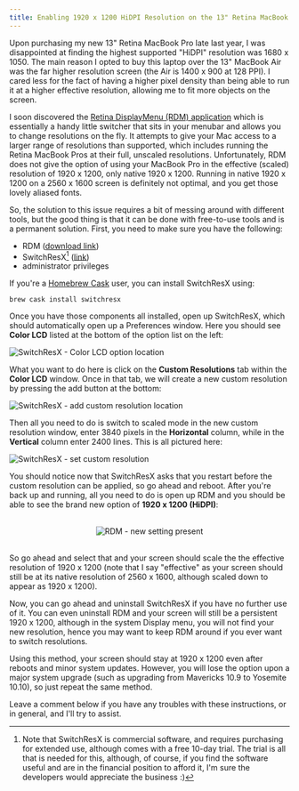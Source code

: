 ```yaml
---
title: Enabling 1920 x 1200 HiDPI Resolution on the 13" Retina MacBook Pro
---
```


Upon purchasing my new 13" Retina MacBook Pro late last year, I was disappointed at finding the highest supported
"HiDPI" resolution was 1680 x 1050. The main reason I opted to buy this laptop over the 13" MacBook Air was the
far higher resolution screen (the Air is 1400 x 900 at 128 PPI). I cared less for the fact of having a higher pixel
density than being able to run it at a higher effective resolution, allowing me to fit more objects on the screen.

I soon discovered the [Retina DisplayMenu (RDM) application][1] which is essentially a handy little switcher that sits
in your menubar and allows you to change resolutions on the fly. It attempts to give your Mac access to a larger range
of resolutions than supported, which includes running the Retina MacBook Pros at their full, unscaled resolutions.
Unfortunately, RDM does not give the option of using your MacBook Pro in the effective (scaled) resolution of 1920 x
1200, only native 1920 x 1200. Running in native 1920 x 1200 on a 2560 x 1600 screen is definitely not optimal, and you
get those lovely aliased fonts.

So, the solution to this issue requires a bit of messing around with different tools, but the good thing is that it can
be done with free-to-use tools and is a permanent solution. First, you need to make sure you have the following:

- RDM ([download link][2])
- SwitchResX[^1] ([link][3])
- administrator privileges

If you're a [Homebrew Cask][4] user, you can install SwitchResX using:

<pre><code>brew cask install switchresx</code></pre>

Once you have those components all installed, open up SwitchResX, which should automatically open up a Preferences
window. Here you should see <strong>Color LCD</strong> listed at the bottom of the option list on the left:

<img src="{{ site.baseurl }}/assets/img/2014-10/switchresx-monitor.png" alt="SwitchResX - Color LCD option location" class="img-responsive" />

What you want to do here is click on the <strong>Custom Resolutions</strong> tab within the <strong>Color LCD</strong> window. Once in that tab, we will
create a new custom resolution by pressing the add button at the bottom:

<img src="{{ site.baseurl }}/assets/img/2014-10/switchresx-add.png" alt="SwitchResX - add custom resolution location" class="img-responsive" />

Then all you need to do is switch to scaled mode in the new custom resolution window, enter 3840 pixels in the
<strong>Horizontal</strong> column, while in the <strong>Vertical</strong> column enter 2400 lines. This is all pictured
here:

<img src="{{ site.baseurl }}/assets/img/2014-10/switchresx-setres.png" alt="SwitchResX - set custom resolution" class="img-responsive" />

You should notice now that SwitchResX asks that you restart before the custom resolution can be applied, so go ahead
and reboot. After you're back up and running, all you need to do is open up RDM and you should be able to see the brand
new option of <strong>1920 x 1200 (HiDPI)</strong>:

<br />
<center>
<img src="{{ site.baseurl }}/assets/img/2014-10/rdm.png" alt="RDM - new setting present" class="img-responsive img-thumbnail" />
</center>
<br />

So go ahead and select that and your screen should scale the the effective resolution of 1920 x 1200 (note that I say
"effective" as your screen should still be at its native resolution of 2560 x 1600, although scaled down to appear as
1920 x 1200).

Now, you can go ahead and uninstall SwitchResX if you have no further use of it. You can even uninstall RDM and your
screen will still be a persistent 1920 x 1200, although in the system Display menu, you will not find your new resolution,
hence you may want to keep RDM around if you ever want to switch resolutions.

Using this method, your screen should stay at 1920 x 1200 even after reboots and minor system updates. However, you will
lose the option upon a major system upgrade (such as upgrading from Mavericks 10.9 to Yosemite 10.10), so just repeat
the same method.

Leave a comment below if you have any troubles with these instructions, or in general, and I'll try to assist.





[^1]: Note that SwitchResX is commercial software, and requires purchasing for extended use, although comes with a free 10-day trial. The trial is all that is needed for this, although, of course, if you find the software useful and are in the financial position to afford it, I'm sure the developers would appreciate the business :)


[1]: http://www.reddit.com/r/apple/comments/vi9yf/set_your_retina_macbook_pros_resolution_to        "RDM Reddit thread"
[2]: https://dl.dropbox.com/u/87351306/RDM.tar.gz                                                   "RDM direct download link"
[3]: http://www.madrau.com                                                                          "SwitchResX Homepage"
[4]: http://caskroom.io                                                                             "Homebrew Cask Homepage"